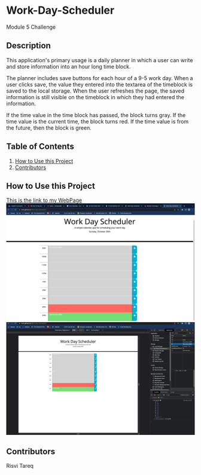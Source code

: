 # Work-Day-Scheduler
Module 5 Challenge
## Description
This application's primary usage is a daily planner in which a user can write and store information into an hour long time block.

The planner includes save buttons for each hour of a 9-5 work day. When a user clicks save, the value they entered into the textarea of the timeblock is saved to the local storage. When the user refreshes the page, the saved information is still visible on the timeblock in which they had entered the information.

If the time value in the time block has passed, the block turns gray. If the time value is the current time, the block turns red. If the time value is from the future, then the block is green.
## Table of Contents
<nav>
    <ol>
        <li><a href="#How to Use this Project">How to Use this Project</a></li>
        <li><a href="#Contributors">Contributors</a></li>
    </ol>
</nav>

## How to Use this Project
<a href="https://ivsir.github.io/Work-Day-Scheduler/">This is the link to my WebPage</a>
<a href="https://ivsir.github.io/Work-Day-Scheduler/"><img src="assets/Saved Tasks.png"></a>
<a href="https://ivsir.github.io/Work-Day-Scheduler/"><img src="assets/Local Storage.png"></a>

## Contributors
Risvi Tareq